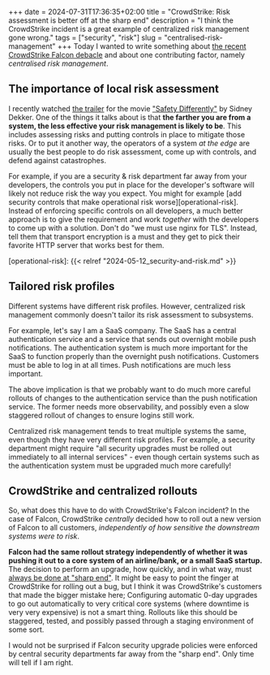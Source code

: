 +++
date = 2024-07-31T17:36:35+02:00
title = "CrowdStrike: Risk assessment is better off at the sharp end"
description = "I think the CrowdStrike incident is a great example of centralized risk management gone wrong."
tags = ["security", "risk"]
slug = "centralised-risk-management"
+++
Today I wanted to write something about [the recent CrowdStrike Falcon debacle][crowdstrike-debacle] and about one contributing factor, namely _centralised risk management_.

[crowdstrike-debacle]: https://en.wikipedia.org/wiki/2024_CrowdStrike_incident

## The importance of local risk assessment

I recently watched [the trailer][safety-differently-trailer] for the movie ["Safety Differently"][safety-differently] by Sidney Dekker. One of the things it talks about is that **the farther you are from a system, the less effective your risk management is likely to be**. This includes assessing risks and putting controls in place to mitigate those risks. Or to put it another way, the operators of a system _at the edge_ are usually the best people to do risk assessment, come up with controls, and defend against catastrophes.

[safety-differently-trailer]: https://www.youtube.com/watch?v=IEYN38nir_w
[safety-differently]: https://www.youtube.com/watch?v=EeIucLnEa24

For example, if you are a security & risk department far away from your developers, the controls you put in place for the developer's software will likely not reduce risk the way you expect. You might for example [add security controls that make operational risk worse][operational-risk]. Instead of enforcing specific controls on all developers, a much better approach is to give the requirement and work _together_ with the developers to come up with a solution. Don't do "we must use nginx for TLS". Instead, tell them that transport encryption is a must and they get to pick their favorite HTTP server that works best for them.

[operational-risk]: {{< relref "2024-05-12_security-and-risk.md" >}}

## Tailored risk profiles

Different systems have different risk profiles. However, centralized risk management commonly doesn't tailor its risk assessment to subsystems.

For example, let's say I am a SaaS company. The SaaS has a central authentication service and a service that sends out overnight mobile push notifications. The authentication system is much more important for the SaaS to function properly than the overnight push notifications. Customers must be able to log in at all times. Push notifications are much less important.

The above implication is that we probably want to do much more careful rollouts of changes to the authentication service than the push notification service. The former needs more observability, and possibly even a slow staggered rollout of changes to ensure logins still work.

Centralized risk management tends to treat multiple systems the same, even though they have very different risk profiles. For example, a security department might require "all security upgrades must be rolled out immediately to all internal services" - even though certain systems such as the authentication system must be upgraded much more carefully!

## CrowdStrike and centralized rollouts

So, what does this have to do with CrowdStrike's Falcon incident? In the case of Falcon, CrowdStrike _centrally_ decided how to roll out a new version of Falcon to all customers, _independently of how sensitive the downstream systems were to risk_.

**Falcon had the same rollout strategy independently of whether it was pushing it out to a core system of an airline/bank, or a small SaaS startup.** The decision to perform an upgrade, how quickly, and in what way, must [always be done at "sharp end"][sharp-end]. It might be easy to point the finger at CrowdStrike for rolling out a bug, but I think it was CrowdStrike's customers that made the bigger mistake here; Configuring automatic 0-day upgrades to go out automatically to very critical core systems (where downtime is very very expensive) is not a smart thing. Rollouts like this should be staggered, tested, and possibly passed through a staging environment of some sort.

[sharp-end]: https://how.complexsystems.fail/#11

I would not be surprised if Falcon security upgrade policies were enforced by central security departments far away from the "sharp end". Only time will tell if I am right.
